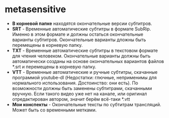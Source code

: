 ﻿# metasensitive

* **В корневой папке** находятся окончательные версии субтитров.
* **SRT** - Временные автоматические субтитры в формате SubRip. Именно в этом формате и должны остаться окончательные варианты субтитров. Окончательные варианты дложны быть перемещены в корневую папку.
* **TXT** - Временные автоматические субтитры в текстовом формате для чтения человеком. Окончательные варианты должны быть автоматически созданы на основе окончательных вариантов файлов *.srt и перемещены в корневую папку.
* **VTT** - Временные автоматические и ручные субтитры, скачанные программой youtube-dl (Недостатки: глючные, неприменимы для нормального использования. Достоинство: они есть). По возможности должны быть заменены субтитрами, скачанными вручную. Если такого видео уже нет на канале, или оригинал отредактирован автором, значит берём всё-таки *.vtt
* **Мои конспекты** - Окончательные тексты по субтитрам трансляций. Может быть со временными метками.
